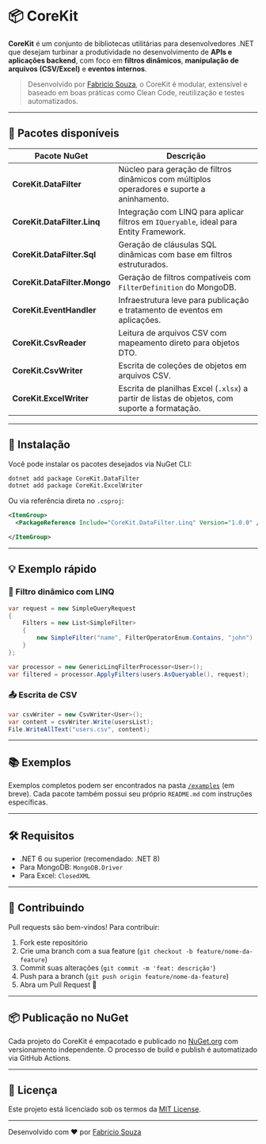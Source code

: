# 📦 CoreKit

**CoreKit** é um conjunto de bibliotecas utilitárias para desenvolvedores .NET que desejam turbinar a produtividade no desenvolvimento de **APIs e aplicações backend**, com foco em **filtros dinâmicos**, **manipulação de arquivos (CSV/Excel)** e **eventos internos**.

> Desenvolvido por [Fabricio Souza](https://github.com/FabricioSouza88), o CoreKit é modular, extensível e baseado em boas práticas como Clean Code, reutilização e testes automatizados.

---

## 🧩 Pacotes disponíveis

| Pacote NuGet | Descrição |
|--------------|-----------|
| **CoreKit.DataFilter**         | Núcleo para geração de filtros dinâmicos com múltiplos operadores e suporte a aninhamento. |
| **CoreKit.DataFilter.Linq**    | Integração com LINQ para aplicar filtros em `IQueryable`, ideal para Entity Framework. |
| **CoreKit.DataFilter.Sql**     | Geração de cláusulas SQL dinâmicas com base em filtros estruturados. |
| **CoreKit.DataFilter.Mongo**   | Geração de filtros compatíveis com `FilterDefinition` do MongoDB. |
| **CoreKit.EventHandler**       | Infraestrutura leve para publicação e tratamento de eventos em aplicações. |
| **CoreKit.CsvReader**          | Leitura de arquivos CSV com mapeamento direto para objetos DTO. |
| **CoreKit.CsvWriter**          | Escrita de coleções de objetos em arquivos CSV. |
| **CoreKit.ExcelWriter**        | Escrita de planilhas Excel (`.xlsx`) a partir de listas de objetos, com suporte a formatação. |

---

## 🚀 Instalação

Você pode instalar os pacotes desejados via NuGet CLI:

```bash
dotnet add package CoreKit.DataFilter
dotnet add package CoreKit.ExcelWriter
```

Ou via referência direta no `.csproj`:

```xml
<ItemGroup>
  <PackageReference Include="CoreKit.DataFilter.Linq" Version="1.0.0" />

</ItemGroup>
```

---

## 💡 Exemplo rápido

### 🔎 Filtro dinâmico com LINQ

```csharp
var request = new SimpleQueryRequest
{
    Filters = new List<SimpleFilter>
    {
        new SimpleFilter("name", FilterOperatorEnum.Contains, "john")
    }
};

var processor = new GenericLinqFilterProcessor<User>();
var filtered = processor.ApplyFilters(users.AsQueryable(), request);
```

### 📤 Escrita de CSV

```csharp
var csvWriter = new CsvWriter<User>();
var content = csvWriter.Write(usersList);
File.WriteAllText("users.csv", content);
```

---

## 📚 Exemplos

Exemplos completos podem ser encontrados na pasta [`/examples`](./examples) (em breve). Cada pacote também possui seu próprio `README.md` com instruções específicas.

---

## 🛠 Requisitos

- .NET 6 ou superior (recomendado: .NET 8)
- Para MongoDB: `MongoDB.Driver`
- Para Excel: `ClosedXML`

---

## 🤝 Contribuindo

Pull requests são bem-vindos! Para contribuir:

1. Fork este repositório
2. Crie uma branch com a sua feature (`git checkout -b feature/nome-da-feature`)
3. Commit suas alterações (`git commit -m 'feat: descrição'`)
4. Push para a branch (`git push origin feature/nome-da-feature`)
5. Abra um Pull Request 🚀

---

## 📦 Publicação no NuGet

Cada projeto do CoreKit é empacotado e publicado no [NuGet.org](https://www.nuget.org/) com versionamento independente. O processo de build e publish é automatizado via GitHub Actions.

---

## 📄 Licença

Este projeto está licenciado sob os termos da [MIT License](./LICENSE).

---

Desenvolvido com ❤️ por [Fabricio Souza](https://github.com/FabricioSouza88)
